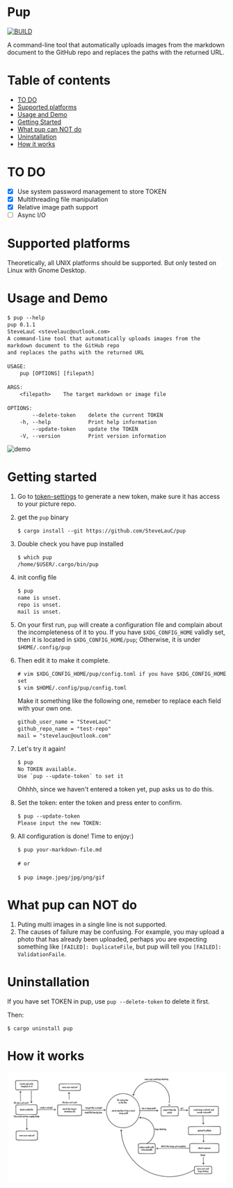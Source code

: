 # Pup 
[![BUILD](https://github.com/stevelauc/pup/workflows/Rust/badge.svg)](https://github.com/stevelauc/pup/actions/workflows/ci.yml)

A command-line tool that automatically uploads images from the markdown document to
the GitHub repo and replaces the paths with the returned URL.

# Table of contents

  * [TO DO](https://github.com/SteveLauC/pup#to-do)
  * [Supported platforms](https://github.com/SteveLauC/pup#supported-platforms)
  * [Usage and Demo](https://github.com/SteveLauC/pup#demo-video)
  * [Getting Started](https://github.com/SteveLauC/pup#getting-started)
  * [What pup can NOT do](https://github.com/SteveLauC/pup#what-pup-can-not-do)
  * [Uninstallation](https://github.com/SteveLauC/pup#uninstallation)
  * [How it works](https://github.com/SteveLauC/pup#how-it-works)

# TO DO

- [x] Use system password management to store TOKEN
- [x] Multithreading file manipulation
- [x] Relative image path support
- [ ] Async I/O

# Supported platforms

Theoretically, all UNIX platforms should be supported. But only tested on Linux 
with Gnome Desktop.

# Usage and Demo 

```shell
$ pup --help
pup 0.1.1
SteveLauC <stevelauc@outlook.com>
A command-line tool that automatically uploads images from the markdown document to the GitHub repo
and replaces the paths with the returned URL

USAGE:
    pup [OPTIONS] [filepath]

ARGS:
    <filepath>    The target markdown or image file

OPTIONS:
        --delete-token    delete the current TOKEN
    -h, --help            Print help information
        --update-token    update the TOKEN
    -V, --version         Print version information
```

![demo](https://user-images.githubusercontent.com/96880612/163975456-fdebdee0-f68f-4227-8f11-b1c72cb4eaa3.gif)

# Getting started

1. Go to [token-settings](https://github.com/settings/tokens) to generate a new
   token, make sure it has access to your picture repo.

2. get the `pup` binary

   ```shell
   $ cargo install --git https://github.com/SteveLauC/pup
   ```

3. Double check you have pup installed

   ```shell
   $ which pup
   /home/$USER/.cargo/bin/pup
   ```
4. init config file

   ```shell
   $ pup
   name is unset.
   repo is unset.
   mail is unset.
   ```

5. On your first run, `pup` will create a configuration file and complain about 
   the incompleteness of it to you. If you have `$XDG_CONFIG_HOME` validly set, 
   then it is located in `$XDG_CONFIG_HOME/pup`; Otherwise, it is under 
   `$HOME/.config/pup`

6. Then edit it to make it complete.

   ```shell
   # vim $XDG_CONFIG_HOME/pup/config.toml if you have $XDG_CONFIG_HOME set
   $ vim $HOME/.config/pup/config.toml
   ```
   Make it something like the following one, remeber to replace each field with your own one.

   ```
   github_user_name = "SteveLauC"
   github_repo_name = "test-repo"
   mail = "stevelauc@outlook.com"
   ```
7. Let's try it again!

   ```shell
   $ pup
   No TOKEN available.
   Use `pup --update-token` to set it
   ```
   Ohhhh, since we haven't entered a token yet, pup asks us to do this.

8. Set the token: enter the token and press enter to confirm.

   ```shell
   $ pup --update-token
   Please input the new TOKEN:  
   ```
8. All configuration is done! Time to enjoy:)

   ```shell
   $ pup your-markdown-file.md

   # or 

   $ pup image.jpeg/jpg/png/gif
   ```
   
# What pup can NOT do

1. Puting multi images in a single line is not supported.
2. The causes of failure may be confusing. For example, you may upload a photo 
   that has already been uploaded, perhaps you are expecting something like 
   `[FAILED]: DuplicateFile`, but pup will tell you `[FAILED]: ValidationFaile`.
   

# Uninstallation

  If you have set TOKEN in pup, use `pup --delete-token` to delete it first.

  Then:
 
  ```shell
  $ cargo uninstall pup
  ```

# How it works
![workflow](https://github.com/SteveLauC/pic/blob/main/Page%201.jpeg)
